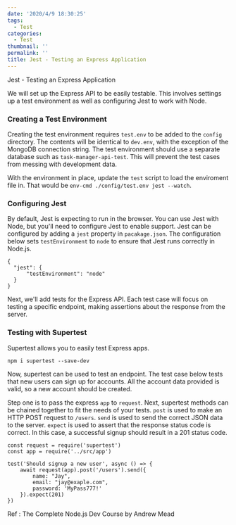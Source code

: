 ```yaml
---
date: '2020/4/9 18:30:25'
tags:
  - Test
categories:
  - Test
thumbnail: ''
permalink: ''
title: Jest - Testing an Express Application
---
```


Jest - Testing an Express Application

<!-- more -->

We will set up the Express API to be easily testable. This involves settings up a test environment as well as configuring Jest to work with Node.

### Creating a Test Environment

Creating the test environment requires `test.env` to be added to the `config` directory. The contents will be identical to `dev.env`, with the exception of the MongoDB connection string. The test environment should use a separate database such as `task-manager-api-test`. This will prevent the test cases from messing with development data.

With the environment in place, update the `test` script to load the enviroment file in. That would be `env-cmd ./config/test.env jest --watch`.

### Configuring Jest

By default, Jest is expecting to run in the browser. You can use Jest with Node, but you'll need to configure Jest to enable support. Jest can be configured by adding a `jest` property in `pacakage.json`. The configuration below sets `testEnvironment` to `node` to ensure that Jest runs correctly in Node.js.

```
{
  "jest": {
      "testEnvironment": "node"
  }
}
```

Next, we'll add tests for the Express API. Each test case will focus on testing a specific endpoint, making assertions about the response from the server.

### Testing with Supertest

Supertest allows you to easily test Express apps.

```
npm i supertest --save-dev
```

Now, supertest can be used to test an endpoint. The test case below tests that new users can sign up for accounts. All the account data provided is valid, so a new account should be created.

Step one is to pass the express `app` to `request`. Next, supertest methods can be chained together to fit the needs of your tests. `post` is used to make an HTTP POST request to `/users`. `send` is used to send the correct JSON data to the server. `expect` is used to assert that the response status code is correct. In this case, a successful signup should result in a 201 status code.

```
const request = require('supertest')
const app = require('../src/app')

test('Should signup a new user', async () => {
    await request(app).post('/users').send({
        name: "Jay",
        email: "jay@exaple.com",
        password: 'MyPass777!'
    }).expect(201)
})
```








Ref : The Complete Node.js Dev Course by Andrew Mead